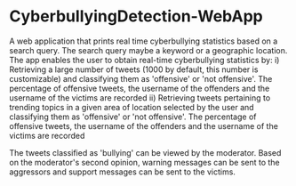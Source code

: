 # CyberbullyingDetection-WebApp
A web application that prints real time cyberbullying statistics based on a search query. The search query maybe a keyword or a geographic location.
The app enables the user to obtain real-time cyberbullying statistics by:
i) Retrieving a large number of tweets (1000 by default, this number is customizable) and classifying them as 'offensive' or 'not offensive'. The percentage of offensive tweets, the username of the offenders and the username of the victims are recorded
ii) Retrieving tweets pertaining to trending topics in a given area of location selected by the user and classifying them as 'offensive' or 'not offensive'. The percentage of offensive tweets, the username of the offenders and the username of the victims are recorded

The tweets classified as 'bullying' can be viewed by the moderator. Based on the moderator's second opinion, warning messages can be sent to the aggressors and support messages can be sent to the victims.
